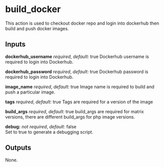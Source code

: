 # build_docker

This action is used to checkout docker repo and login into dockerhub then build and push docker images.

## Inputs

**dockerhub_username** *required*, *default:* true
Dockerhub username is required to login into Dockerhub.

**dockerhub_password** *required*, *default:* true
Dockerhub password is required to login into Dockerhub.

**image_name** *required*, *default:* true
Image name is required to build and push a particular image.

**tags** *required*, *default:* true
Tags are required for a version of the image

**build_args** *required*, *default:* true
build_args are required for matrix versions, there are different build_args for
php image versions.

**debug:** *not required*, *default:* false  
Set to true to generate a debugging script.

## Outputs

None.
